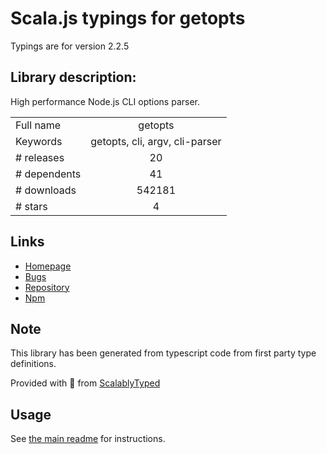 
# Scala.js typings for getopts

Typings are for version 2.2.5

## Library description:
High performance Node.js CLI options parser.

|                    |                 |
| ------------------ | :-------------: |
| Full name          | getopts |
| Keywords           | getopts, cli, argv, cli-parser |
| # releases         | 20 |
| # dependents       | 41 |
| # downloads        | 542181 |
| # stars            | 4 |

## Links
- [Homepage](https://github.com/jorgebucaran/getopts#readme)
- [Bugs](https://github.com/jorgebucaran/getopts/issues)
- [Repository](https://github.com/jorgebucaran/getopts)
- [Npm](https://www.npmjs.com/package/getopts)
    


## Note
This library has been generated from typescript code from first party type definitions.

Provided with :purple_heart: from [ScalablyTyped](https://github.com/oyvindberg/ScalablyTyped)

## Usage
See [the main readme](../../readme.md) for instructions.


